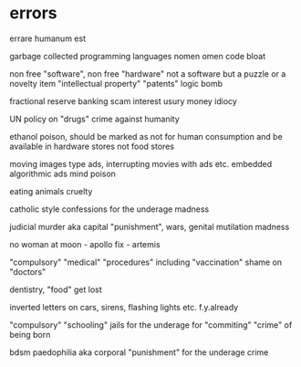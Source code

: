 # errors
errare humanum est

garbage collected programming languages
  nomen omen code bloat

non free "software", non free "hardware"
  not a software but a puzzle or a novelty item
"intellectual property" "patents"
  logic bomb

fractional reserve banking
  scam
interest usury
money idiocy

UN policy on "drugs"
  crime against humanity

ethanol
  poison, should be marked as not for human consumption and be available in hardware stores not food stores

moving images type ads, interrupting movies with ads etc.
embedded algorithmic ads
  mind poison

eating animals
  cruelty

catholic style confessions for the underage
  madness

judicial murder aka capital "punishment", wars, genital mutilation
  madness

no woman at moon - apollo
  fix - artemis

"compulsory" "medical" "procedures" including "vaccination"
  shame on "doctors"

dentistry, "food"
  get lost

inverted letters on cars, sirens, flashing lights etc.
  f.y.already

"compulsory" "schooling" 
  jails for the underage for "commiting" "crime" of being born

bdsm paedophilia aka corporal "punishment" for the underage 
  crime
